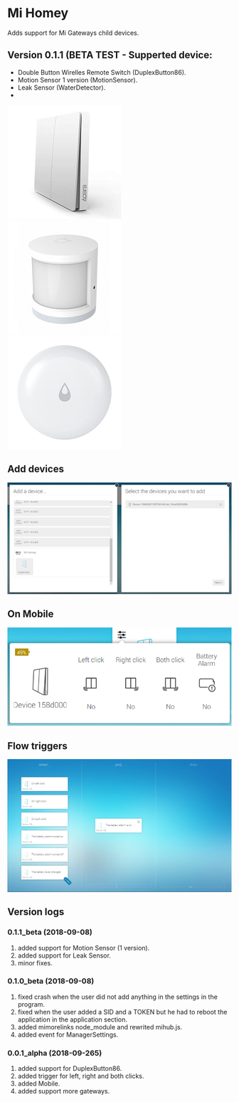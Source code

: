 # Mi Homey

Adds support for Mi Gateways child devices.

## Version 0.1.1 (BETA TEST - Supperted device:
* Double Button Wirelles Remote Switch (DuplexButton86).
* Motion Sensor 1 version (MotionSensor).
* Leak Sensor (WaterDetector).
*
![](https://raw.githubusercontent.com/Maxmudjon/images/master/DuplexButton86.jpg)
![](https://raw.githubusercontent.com/Maxmudjon/images/master/MiMotionSensor.jpg)
![](https://raw.githubusercontent.com/Maxmudjon/images/master/LeakSensor.jpg)

## Add devices
![](https://raw.githubusercontent.com/Maxmudjon/images/master/app-and-show-device.jpg)

## On Mobile
![](https://raw.githubusercontent.com/Maxmudjon/images/master/on%20mobile.jpg)

## Flow triggers
![](https://raw.githubusercontent.com/Maxmudjon/images/master/flow%20triggers.jpg)

## Version logs
### 0.1.1_beta (2018-09-08)
1. added support for Motion Sensor (1 version).
2. added support for Leak Sensor.
3. minor fixes.

### 0.1.0_beta (2018-09-08)
1. fixed crash when the user did not add anything in the settings in the program.
2. fixed when the user added a SID and a TOKEN but he had to reboot the application in the application section.
3. added mimorelinks node_module and rewrited mihub.js.
4. added event for ManagerSettings.

### 0.0.1_alpha (2018-09-265)
1. added support for DuplexButton86.
2. added trigger for left, right and both clicks.
3. added Mobile.
4. added support more gateways.
